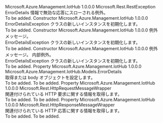 <Type Name="ErrorDetailsException" FullName="Microsoft.Azure.Management.IotHub.Models.ErrorDetailsException">
  <TypeSignature Language="C#" Value="public class ErrorDetailsException : Microsoft.Rest.RestException" />
  <TypeSignature Language="ILAsm" Value=".class public auto ansi beforefieldinit ErrorDetailsException extends Microsoft.Rest.RestException" />
  <TypeSignature Language="DocId" Value="T:Microsoft.Azure.Management.IotHub.Models.ErrorDetailsException" />
  <TypeSignature Language="VB.NET" Value="Public Class ErrorDetailsException&#xA;Inherits RestException" />
  <TypeSignature Language="F#" Value="type ErrorDetailsException = class&#xA;    inherit RestException" />
  <AssemblyInfo>
    <AssemblyName>Microsoft.Azure.Management.IotHub</AssemblyName>
    <AssemblyVersion>1.0.0.0</AssemblyVersion>
  </AssemblyInfo>
  <Base>
    <BaseTypeName>Microsoft.Rest.RestException</BaseTypeName>
  </Base>
  <Interfaces />
  <Docs>
    <summary>
            ErrorDetails 情報で無効な応答にスローされる例外。
            </summary>
    <remarks>To be added.</remarks>
  </Docs>
  <Members>
    <Member MemberName=".ctor">
      <MemberSignature Language="C#" Value="public ErrorDetailsException ();" />
      <MemberSignature Language="ILAsm" Value=".method public hidebysig specialname rtspecialname instance void .ctor() cil managed" />
      <MemberSignature Language="DocId" Value="M:Microsoft.Azure.Management.IotHub.Models.ErrorDetailsException.#ctor" />
      <MemberSignature Language="VB.NET" Value="Public Sub New ()" />
      <MemberType>Constructor</MemberType>
      <AssemblyInfo>
        <AssemblyName>Microsoft.Azure.Management.IotHub</AssemblyName>
        <AssemblyVersion>1.0.0.0</AssemblyVersion>
      </AssemblyInfo>
      <Parameters />
      <Docs>
        <summary>
            ErrorDetailsException クラスの新しいインスタンスを初期化します。
            </summary>
        <remarks>To be added.</remarks>
      </Docs>
    </Member>
    <Member MemberName=".ctor">
      <MemberSignature Language="C#" Value="public ErrorDetailsException (string message);" />
      <MemberSignature Language="ILAsm" Value=".method public hidebysig specialname rtspecialname instance void .ctor(string message) cil managed" />
      <MemberSignature Language="DocId" Value="M:Microsoft.Azure.Management.IotHub.Models.ErrorDetailsException.#ctor(System.String)" />
      <MemberSignature Language="VB.NET" Value="Public Sub New (message As String)" />
      <MemberSignature Language="F#" Value="new Microsoft.Azure.Management.IotHub.Models.ErrorDetailsException : string -&gt; Microsoft.Azure.Management.IotHub.Models.ErrorDetailsException" Usage="new Microsoft.Azure.Management.IotHub.Models.ErrorDetailsException message" />
      <MemberType>Constructor</MemberType>
      <AssemblyInfo>
        <AssemblyName>Microsoft.Azure.Management.IotHub</AssemblyName>
        <AssemblyVersion>1.0.0.0</AssemblyVersion>
      </AssemblyInfo>
      <Parameters>
        <Parameter Name="message" Type="System.String" />
      </Parameters>
      <Docs>
        <param name="message">例外メッセージ。</param>
        <summary>
            ErrorDetailsException クラスの新しいインスタンスを初期化します。
            </summary>
        <remarks>To be added.</remarks>
      </Docs>
    </Member>
    <Member MemberName=".ctor">
      <MemberSignature Language="C#" Value="public ErrorDetailsException (string message, Exception innerException);" />
      <MemberSignature Language="ILAsm" Value=".method public hidebysig specialname rtspecialname instance void .ctor(string message, class System.Exception innerException) cil managed" />
      <MemberSignature Language="DocId" Value="M:Microsoft.Azure.Management.IotHub.Models.ErrorDetailsException.#ctor(System.String,System.Exception)" />
      <MemberSignature Language="VB.NET" Value="Public Sub New (message As String, innerException As Exception)" />
      <MemberSignature Language="F#" Value="new Microsoft.Azure.Management.IotHub.Models.ErrorDetailsException : string * Exception -&gt; Microsoft.Azure.Management.IotHub.Models.ErrorDetailsException" Usage="new Microsoft.Azure.Management.IotHub.Models.ErrorDetailsException (message, innerException)" />
      <MemberType>Constructor</MemberType>
      <AssemblyInfo>
        <AssemblyName>Microsoft.Azure.Management.IotHub</AssemblyName>
        <AssemblyVersion>1.0.0.0</AssemblyVersion>
      </AssemblyInfo>
      <Parameters>
        <Parameter Name="message" Type="System.String" />
        <Parameter Name="innerException" Type="System.Exception" />
      </Parameters>
      <Docs>
        <param name="message">例外メッセージ。</param>
        <param name="innerException">内部例外。</param>
        <summary>
            ErrorDetailsException クラスの新しいインスタンスを初期化します。
            </summary>
        <remarks>To be added.</remarks>
      </Docs>
    </Member>
    <Member MemberName="Body">
      <MemberSignature Language="C#" Value="public Microsoft.Azure.Management.IotHub.Models.ErrorDetails Body { get; set; }" />
      <MemberSignature Language="ILAsm" Value=".property instance class Microsoft.Azure.Management.IotHub.Models.ErrorDetails Body" />
      <MemberSignature Language="DocId" Value="P:Microsoft.Azure.Management.IotHub.Models.ErrorDetailsException.Body" />
      <MemberSignature Language="VB.NET" Value="Public Property Body As ErrorDetails" />
      <MemberSignature Language="F#" Value="member this.Body : Microsoft.Azure.Management.IotHub.Models.ErrorDetails with get, set" Usage="Microsoft.Azure.Management.IotHub.Models.ErrorDetailsException.Body" />
      <MemberType>Property</MemberType>
      <AssemblyInfo>
        <AssemblyName>Microsoft.Azure.Management.IotHub</AssemblyName>
        <AssemblyVersion>1.0.0.0</AssemblyVersion>
      </AssemblyInfo>
      <ReturnValue>
        <ReturnType>Microsoft.Azure.Management.IotHub.Models.ErrorDetails</ReturnType>
      </ReturnValue>
      <Docs>
        <summary>
            取得または body オブジェクトを設定します。
            </summary>
        <value>To be added.</value>
        <remarks>To be added.</remarks>
      </Docs>
    </Member>
    <Member MemberName="Request">
      <MemberSignature Language="C#" Value="public Microsoft.Rest.HttpRequestMessageWrapper Request { get; set; }" />
      <MemberSignature Language="ILAsm" Value=".property instance class Microsoft.Rest.HttpRequestMessageWrapper Request" />
      <MemberSignature Language="DocId" Value="P:Microsoft.Azure.Management.IotHub.Models.ErrorDetailsException.Request" />
      <MemberSignature Language="VB.NET" Value="Public Property Request As HttpRequestMessageWrapper" />
      <MemberSignature Language="F#" Value="member this.Request : Microsoft.Rest.HttpRequestMessageWrapper with get, set" Usage="Microsoft.Azure.Management.IotHub.Models.ErrorDetailsException.Request" />
      <MemberType>Property</MemberType>
      <AssemblyInfo>
        <AssemblyName>Microsoft.Azure.Management.IotHub</AssemblyName>
        <AssemblyVersion>1.0.0.0</AssemblyVersion>
      </AssemblyInfo>
      <ReturnValue>
        <ReturnType>Microsoft.Rest.HttpRequestMessageWrapper</ReturnType>
      </ReturnValue>
      <Docs>
        <summary>
            関連付けられている HTTP 要求に関する情報を取得します。
            </summary>
        <value>To be added.</value>
        <remarks>To be added.</remarks>
      </Docs>
    </Member>
    <Member MemberName="Response">
      <MemberSignature Language="C#" Value="public Microsoft.Rest.HttpResponseMessageWrapper Response { get; set; }" />
      <MemberSignature Language="ILAsm" Value=".property instance class Microsoft.Rest.HttpResponseMessageWrapper Response" />
      <MemberSignature Language="DocId" Value="P:Microsoft.Azure.Management.IotHub.Models.ErrorDetailsException.Response" />
      <MemberSignature Language="VB.NET" Value="Public Property Response As HttpResponseMessageWrapper" />
      <MemberSignature Language="F#" Value="member this.Response : Microsoft.Rest.HttpResponseMessageWrapper with get, set" Usage="Microsoft.Azure.Management.IotHub.Models.ErrorDetailsException.Response" />
      <MemberType>Property</MemberType>
      <AssemblyInfo>
        <AssemblyName>Microsoft.Azure.Management.IotHub</AssemblyName>
        <AssemblyVersion>1.0.0.0</AssemblyVersion>
      </AssemblyInfo>
      <ReturnValue>
        <ReturnType>Microsoft.Rest.HttpResponseMessageWrapper</ReturnType>
      </ReturnValue>
      <Docs>
        <summary>
            関連付けられている HTTP 応答に関する情報を取得します。
            </summary>
        <value>To be added.</value>
        <remarks>To be added.</remarks>
      </Docs>
    </Member>
  </Members>
</Type>